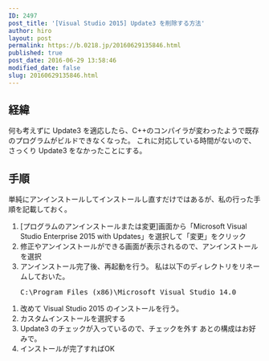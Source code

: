 ```yaml
---
ID: 2497
post_title: '[Visual Studio 2015] Update3 を削除する方法'
author: hiro
layout: post
permalink: https://b.0218.jp/20160629135846.html
published: true
post_date: 2016-06-29 13:58:46
modified_date: false
slug: 20160629135846.html
---
```

<!--more-->
<h2>経緯</h2>
何も考えずに Update3 を適応したら、C++のコンパイラが変わったようで既存のプログラムがビルドできなくなった。
これに対応している時間がないので、さっくり Update3 をなかったことにする。

<h2>手順</h2>
単純にアンインストールしてインストールし直すだけではあるが、私の行った手順を記載しておく。
<ol>
 <li>[プログラムのアンインストールまたは変更]画面から「Microsoft Visual Studio Enterprise 2015 with Updates」を選択して「変更」をクリック</li>
 <li>修正やアンインストールができる画面が表示されるので、アンインストールを選択</li>
 <li>アンインストール完了後、再起動を行う。
 私は以下のディレクトリをリネームしておいた。
 <pre>C:\Program Files (x86)\Microsoft Visual Studio 14.0</pre></li>
</ol>

<ol>
 <li>改めて Visual Studio 2015 のインストールを行う。</li>
 <li>カスタムインストールを選択する</li>
 <li>Update3 のチェックが入っているので、チェックを外す
 あとの構成はお好みで。</li>
 <li>インストールが完了すればOK</li>
</ol>